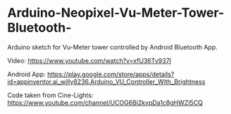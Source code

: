 # Arduino-Neopixel-Vu-Meter-Tower-Bluetooth-
Arduino sketch for Vu-Meter tower controlled by Android Bluetooth App.

Video: https://www.youtube.com/watch?v=xfU36Tv937I

Android App: https://play.google.com/store/apps/details?id=appinventor.ai_willy8236.Arduino_VU_Controller_With_Brightness

Code taken from Cine-Lights: https://www.youtube.com/channel/UCOG6Bi2kvpDa1c8gHWZI5CQ
